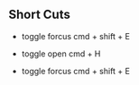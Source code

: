 ## Short Cuts

- toggle forcus
cmd + shift + E

- toggle open
cmd + H

- toggle forcus
cmd + shift + E